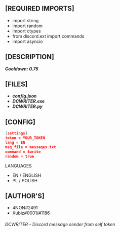 ## [REQUIRED IMPORTS]

- import string
- import random
- import ctypes
- from discord.ext import commands
- import asyncio

## [DESCRIPTION]

***Cooldown: 0.75***

## [FILES]
- ***config.json***
- ***DCWRITER.exe***
- ***DCWRITER.py*** 

## [CONFIG]

```json
[settings]
token = YOUR_TOKEN
lang = EN
msg_file = messages.txt
command = $write
random = true
```
LANGUAGES
- EN / ENGLISH
- PL / POLISH


## [AUTHOR'S]

- 4NON#2491
- Xubiz#0001/#1186

###### DCWRITER - Discord message sender from self token
